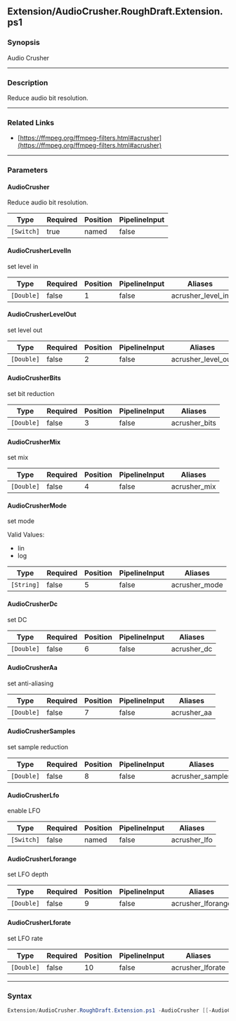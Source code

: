 Extension/AudioCrusher.RoughDraft.Extension.ps1
-----------------------------------------------




### Synopsis
Audio Crusher



---


### Description

Reduce audio bit resolution.



---


### Related Links
* [https://ffmpeg.org/ffmpeg-filters.html#acrusher](https://ffmpeg.org/ffmpeg-filters.html#acrusher)





---


### Parameters
#### **AudioCrusher**

Reduce audio bit resolution.






|Type      |Required|Position|PipelineInput|
|----------|--------|--------|-------------|
|`[Switch]`|true    |named   |false        |



#### **AudioCrusherLevelIn**

set level in






|Type      |Required|Position|PipelineInput|Aliases          |
|----------|--------|--------|-------------|-----------------|
|`[Double]`|false   |1       |false        |acrusher_level_in|



#### **AudioCrusherLevelOut**

set level out






|Type      |Required|Position|PipelineInput|Aliases           |
|----------|--------|--------|-------------|------------------|
|`[Double]`|false   |2       |false        |acrusher_level_out|



#### **AudioCrusherBits**

set bit reduction






|Type      |Required|Position|PipelineInput|Aliases      |
|----------|--------|--------|-------------|-------------|
|`[Double]`|false   |3       |false        |acrusher_bits|



#### **AudioCrusherMix**

set mix






|Type      |Required|Position|PipelineInput|Aliases     |
|----------|--------|--------|-------------|------------|
|`[Double]`|false   |4       |false        |acrusher_mix|



#### **AudioCrusherMode**

set mode



Valid Values:

* lin
* log






|Type      |Required|Position|PipelineInput|Aliases      |
|----------|--------|--------|-------------|-------------|
|`[String]`|false   |5       |false        |acrusher_mode|



#### **AudioCrusherDc**

set DC






|Type      |Required|Position|PipelineInput|Aliases    |
|----------|--------|--------|-------------|-----------|
|`[Double]`|false   |6       |false        |acrusher_dc|



#### **AudioCrusherAa**

set anti-aliasing






|Type      |Required|Position|PipelineInput|Aliases    |
|----------|--------|--------|-------------|-----------|
|`[Double]`|false   |7       |false        |acrusher_aa|



#### **AudioCrusherSamples**

set sample reduction






|Type      |Required|Position|PipelineInput|Aliases         |
|----------|--------|--------|-------------|----------------|
|`[Double]`|false   |8       |false        |acrusher_samples|



#### **AudioCrusherLfo**

enable LFO






|Type      |Required|Position|PipelineInput|Aliases     |
|----------|--------|--------|-------------|------------|
|`[Switch]`|false   |named   |false        |acrusher_lfo|



#### **AudioCrusherLforange**

set LFO depth






|Type      |Required|Position|PipelineInput|Aliases          |
|----------|--------|--------|-------------|-----------------|
|`[Double]`|false   |9       |false        |acrusher_lforange|



#### **AudioCrusherLforate**

set LFO rate






|Type      |Required|Position|PipelineInput|Aliases         |
|----------|--------|--------|-------------|----------------|
|`[Double]`|false   |10      |false        |acrusher_lforate|





---


### Syntax
```PowerShell
Extension/AudioCrusher.RoughDraft.Extension.ps1 -AudioCrusher [[-AudioCrusherLevelIn] <Double>] [[-AudioCrusherLevelOut] <Double>] [[-AudioCrusherBits] <Double>] [[-AudioCrusherMix] <Double>] [[-AudioCrusherMode] <String>] [[-AudioCrusherDc] <Double>] [[-AudioCrusherAa] <Double>] [[-AudioCrusherSamples] <Double>] [-AudioCrusherLfo] [[-AudioCrusherLforange] <Double>] [[-AudioCrusherLforate] <Double>] [<CommonParameters>]
```
